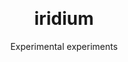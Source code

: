 <a name="readme-top"></a>

<br/>

<div align="center">

<h1>iridium</h1>

<p>
  Experimental experiments
</p>
